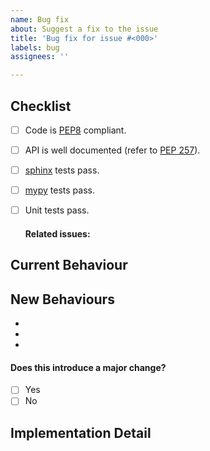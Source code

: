 ```yaml
---
name: Bug fix
about: Suggest a fix to the issue 
title: 'Bug fix for issue #<000>'
labels: bug
assignees: ''

---
```


## Checklist
<!--- Task to do for an approval of the pull request -->
- [ ] Code is [PEP8](https://www.python.org/dev/peps/pep-0008/) 
compliant.
- [ ] API is well documented (refer to
[PEP 257](https://www.python.org/dev/peps/pep-0257/)).
- [ ] [sphinx](http://www.sphinx-doc.org/en/master/) tests pass.
- [ ] [mypy](http://www.mypy-lang.org/) tests pass.
- [ ] Unit tests pass.

    #### Related issues:
    <!--- Link to issues that would be solved with this feature -->

## Current Behaviour
<!--- Tell us what happens instead of the expected behavior -->

## New Behaviours
<!--- Tell us what behaviour we should expect going on -->
*
*
* 
#### Does this introduce a major change?
- [ ] Yes
- [ ] No

## Implementation Detail
<!--- Provide a detailed description of the change or addition you are proposing -->

